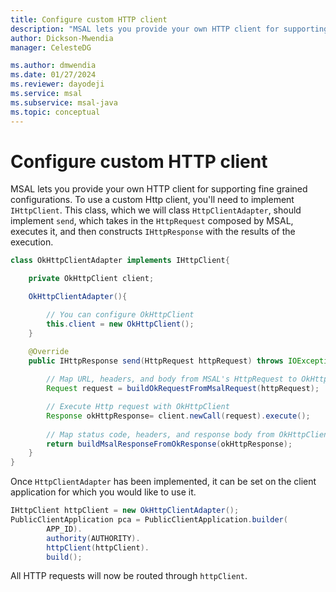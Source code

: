 ```yaml
---
title: Configure custom HTTP client
description: "MSAL lets you provide your own HTTP client for supporting fine grained configurations."
author: Dickson-Mwendia
manager: CelesteDG

ms.author: dmwendia
ms.date: 01/27/2024
ms.reviewer: dayodeji
ms.service: msal
ms.subservice: msal-java
ms.topic: conceptual
---
```


# Configure custom HTTP client

MSAL lets you provide your own HTTP client for supporting fine grained configurations. To use a custom Http client, you'll need to implement `IHttpClient`. This class, which we will class `HttpClientAdapter`, should implement `send`, which takes in the `HttpRequest` composed by MSAL, executes it, and then constructs `IHttpResponse` with the results of the execution.

```java
class OkHttpClientAdapter implements IHttpClient{

    private OkHttpClient client;

    OkHttpClientAdapter(){

        // You can configure OkHttpClient 
        this.client = new OkHttpClient();  
    }

    @Override
    public IHttpResponse send(HttpRequest httpRequest) throws IOException {
        
        // Map URL, headers, and body from MSAL's HttpRequest to OkHttpClient request object  
        Request request = buildOkRequestFromMsalRequest(httpRequest);

        // Execute Http request with OkHttpClient
        Response okHttpResponse= client.newCall(request).execute();
     
        // Map status code, headers, and response body from OkHttpClient's Response object to MSAL's IHttpResponse
        return buildMsalResponseFromOkResponse(okHttpResponse);
    }
}
```

Once `HttpClientAdapter` has been implemented, it can be set on the client application for which you would like to use it.

```java
IHttpClient httpClient = new OkHttpClientAdapter();
PublicClientApplication pca = PublicClientApplication.builder(
        APP_ID).
        authority(AUTHORITY).
        httpClient(httpClient).
        build();
```

All HTTP requests will now be routed through `httpClient`.
